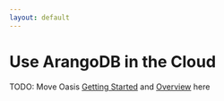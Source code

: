 ```yaml
---
layout: default
---
```

# Use ArangoDB in the Cloud

TODO: Move Oasis [Getting Started](oasis/getting-started.html) and [Overview](oasis/overview.html) here
